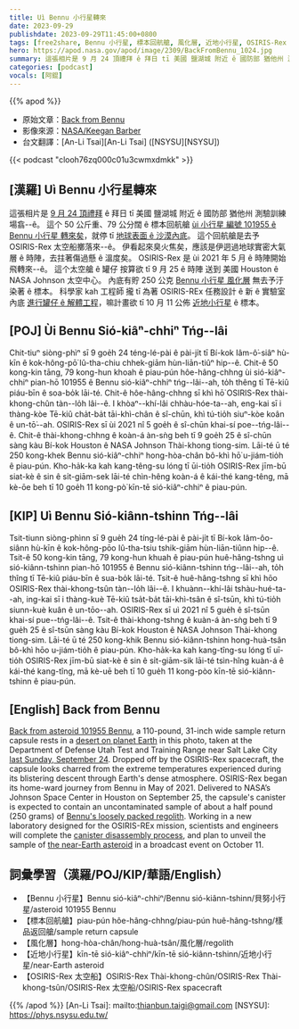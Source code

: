 ```yaml
---
title: Uì Bennu 小行星轉來
date: 2023-09-29
publishdate: 2023-09-29T11:45:00+0800
tags: [free2share, Bennu 小行星, 標本回航艙, 風化層, 近地小行星, OSIRIS-Rex 太空船]
hero: https://apod.nasa.gov/apod/image/2309/BackFromBennu_1024.jpg
summary: 這張相片是 9 月 24 頂禮拜 ê 拜日 tī 美國 鹽湖城 附近 ê 國防部 猶他州 測驗訓練場翕--ê。
categories: [podcast]
vocals: [阿錕]
---
```


{{% apod %}}

- 原始文章：[Back from Bennu](https://apod.nasa.gov/apod/ap230929.html)
- 影像來源：[NASA/Keegan Barber](https://www.flickr.com/photos/nasahqphoto/53210883020/in/album-72177720311435828/)
- 台文翻譯：[An-Li Tsai][An-Li Tsai] ([NSYSU][NSYSU])

{{< podcast "clooh76zq000c01u3cwmxdmkk" >}}

## [漢羅] Uì Bennu 小行星轉來
這張相片是 [9 月 24 頂禮拜][last Sunday, September 24] ê 拜日 tī 美國 鹽湖城 附近 ê 國防部 猶他州 測驗訓練場翕--ê。
這个 50 公斤重、79 公分闊 ê 標本回航艙 [ùi 小行星 編號 101955 ê Bennu 小行星 轉來矣][Back from asteroid 101955 Bennu]，就停 tī [地球表面 ê 沙漠內底][desert on planet Earth]。
這个回航艙是去予 OSIRIS-Rex 太空船擲落來--ê。
伊看起來臭火焦矣，應該是伊迵過地球實密大氣層 ê 時陣，去拄著傷過懸 ê 溫度矣。
OSIRIS-Rex 是 ùi 2021 年 5 月 ê 時陣開始飛轉來--ê。
這个太空艙 ê 罐仔 按算欲 tī 9 月 25 ê 時陣 送到 美國 Houston ê NASA Johnson 太空中心。
內底有貯 250 公克 [Bennu 小行星 風化層][Bennu's loosely packed regolith] 無去予汙染著 ê 標本。
科學家 kah 工程師 攏 tī 為著 OSIRIS-REx 任務設計 ê 新 ê 實驗室內底 [進行罐仔 ê 解體工程][canister disassembly process]，嘛計畫欲 tī 10 月 11 公佈 [近地小行星][the near-Earth asteroid] ê 標本。

## [POJ] Ùi Bennu Sió-kiâⁿ-chhiⁿ Tńg--lâi
Chit-tiuⁿ siòng-phìⁿ sī 9 goe̍h 24 téng-lé-pài ê pài-ji̍t tī Bí-kok Iâm-ô͘-siâⁿ hù-kīn ê kok-hông-pō͘ Iû-tha-chiu chhek-giām hùn-liān-tiûⁿ hip--ê.
Chit-ê 50 kong-kin tāng, 79 kong-hun khoah ê piau-pún hôe-hâng-chhng ùi sió-kiâⁿ-chhiⁿ pian-hō 101955 ê Bennu sió-kiâⁿ-chhiⁿ tńg--lâi--ah, to̍h thêng tī Tē-kiû piáu-bīn ê soa-bo̍k lāi-té.
Chit-ê hôe-hâng-chhng sī khì hō͘ OSIRIS-Rex thài-khong-chûn tàn--lo̍h lâi--ê.
I khòaⁿ--khí-lâi chhàu-hóe-ta--ah, eng-kai sī i thàng-kòe Tē-kiû cha̍t-ba̍t tāi-khì-chân ê sî-chūn, khì tú-tio̍h siuⁿ-kòe koân ê un-tō͘--ah.
OSIRIS-Rex sī ùi 2021 nî 5 goe̍h ê sî-chūn khai-sí poe--tńg-lâi--ê.
Chit-ê thài-khong-chhng ê koàn-á àn-sǹg beh tī 9 goe̍h 25 ê sî-chūn sàng kàu Bí-kok Houston ê NASA Johnson Thài-khong tiong-sim.
Lāi-té ū té 250 kong-khek Bennu sió-kiâⁿ-chhiⁿ hong-hòa-chân bô-khì hō͘ u-jiám-tio̍h ê piau-pún.
Kho-ha̍k-ka kah kang-têng-su lóng tī ūi-tio̍h OSIRIS-Rex jīm-bū siat-kè ê sin ê si̍t-giām-sek lāi-té chìn-hêng koàn-á ê kái-thé kang-têng, mā kè-ōe beh tī 10 goe̍h 11 kong-pò͘ kīn-tē sió-kiâⁿ-chhiⁿ ê piau-pún.

## [KIP] Uì Bennu Sió-kiânn-tshinn Tńg--lâi
Tsit-tiunn siòng-phìnn sī 9 gue̍h 24 tíng-lé-pài ê pài-ji̍t tī Bí-kok Iâm-ôo-siânn hù-kīn ê kok-hông-pōo Iû-tha-tsiu tshik-giām hùn-liān-tiûnn hip--ê.
Tsit-ê 50 kong-kin tāng, 79 kong-hun khuah ê piau-pún huê-hâng-tshng uì sió-kiânn-tshinn pian-hō 101955 ê Bennu sió-kiânn-tshinn tńg--lâi--ah, to̍h thîng tī Tē-kiû piáu-bīn ê sua-bo̍k lāi-té.
Tsit-ê huê-hâng-tshng sī khì hōo OSIRIS-Rex thài-khong-tsûn tàn--lo̍h lâi--ê.
I khuànn--khí-lâi tshàu-hué-ta--ah, ing-kai sī i thàng-kuè Tē-kiû tsa̍t-ba̍t tāi-khì-tsân ê sî-tsūn, khì tú-tio̍h siunn-kuè kuân ê un-tōo--ah.
OSIRIS-Rex sī uì 2021 nî 5 gue̍h ê sî-tsūn khai-sí pue--tńg-lâi--ê.
Tsit-ê thài-khong-tshng ê kuàn-á àn-sǹg beh tī 9 gue̍h 25 ê sî-tsūn sàng kàu Bí-kok Houston ê NASA Johnson Thài-khong tiong-sim.
Lāi-té ū té 250 kong-khik Bennu sió-kiânn-tshinn hong-huà-tsân bô-khì hōo u-jiám-tio̍h ê piau-pún.
Kho-ha̍k-ka kah kang-tîng-su lóng tī uī-tio̍h OSIRIS-Rex jīm-bū siat-kè ê sin ê si̍t-giām-sik lāi-té tsìn-hîng kuàn-á ê kái-thé kang-tîng, mā kè-uē beh tī 10 gue̍h 11 kong-pòo kīn-tē sió-kiânn-tshinn ê piau-pún.

## [English] Back from Bennu
[Back from asteroid 101955 Bennu][Back from asteroid 101955 Bennu], a 110-pound, 31-inch wide sample return capsule rests in a [desert on planet Earth][desert on planet Earth] in this photo, taken at the Department of Defense Utah Test and Training Range near Salt Lake City [last Sunday, September 24][last Sunday, September 24].
Dropped off by the OSIRIS-Rex spacecraft, the capsule looks charred from the extreme temperatures experienced during its blistering descent through Earth's dense atmosphere.
OSIRIS-Rex began its home-ward journey from Bennu in May of 2021.
Delivered to NASA’s Johnson Space Center in Houston on September 25, the capsule's canister is expected to contain an uncontaminated sample of about a half pound (250 grams) of [Bennu's loosely packed regolith][Bennu's loosely packed regolith].
Working in a new laboratory designed for the OSIRIS-REx mission, scientists and engineers will complete the [canister disassembly process][canister disassembly process], and plan to unveil the sample of [the near-Earth asteroid][the near-Earth asteroid] in a broadcast event on October 11.

## 詞彙學習（漢羅/POJ/KIP/華語/English）
- 【Bennu 小行星】Bennu sió-kiâⁿ-chhiⁿ/Bennu sió-kiânn-tshinn/貝努小行星/asteroid 101955 Bennu
- 【標本回航艙】piau-pún hôe-hâng-chhng/piau-pún huê-hâng-tshng/樣品返回艙/sample return capsule
- 【風化層】hong-hòa-chân/hong-huà-tsân/風化層/regolith
- 【近地小行星】kīn-tē sió-kiâⁿ-chhiⁿ/kīn-tē sió-kiânn-tshinn/近地小行星/near-Earth asteroid
- 【OSIRIS-Rex 太空船】OSIRIS-Rex Thài-khong-chûn/OSIRIS-Rex Thài-khong-tsûn/OSIRIS-Rex 太空船/OSIRIS-Rex spacecraft

{{% /apod %}}
[An-Li Tsai]: mailto:thianbun.taigi@gmail.com
[NSYSU]: https://phys.nsysu.edu.tw/

[copyright]: https://apod.nasa.gov/apod/fap/lib/about_apod.html#srapply
[License]: https://creativecommons.org/licenses/by/2.0/

[Back from asteroid 101955 Bennu]:https://www.nasa.gov/press-release/nasa-s-first-asteroid-sample-has-landed-now-secure-in-clean-room
[desert on planet Earth]:https://earthobservatory.nasa.gov/images/151863/osiris-rex-prepares-to-return-asteroid-sample
[last Sunday, September 24]:https://www.flickr.com/photos/nasahqphoto/albums/72177720311435828/with/53210883020/
[Bennu's loosely packed regolith]:https://apod.nasa.gov/apod/ap230921.html
[canister disassembly process]:https://blogs.nasa.gov/osiris-rex/2023/09/26/the-osiris-rex-sample-canister-lid-is-removed/
[the near-Earth asteroid]:https://solarsystem.nasa.gov/asteroids-comets-and-meteors/asteroids/101955-bennu/overview/
